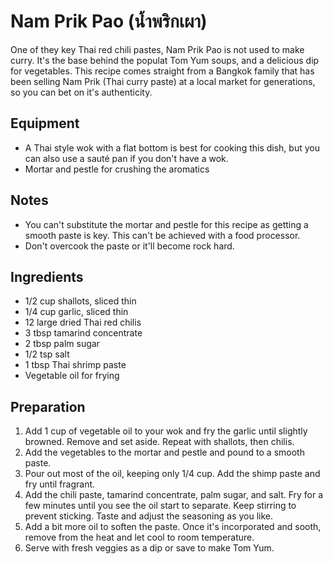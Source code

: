 # Nam Prik Pao (น้ำพริกเผา)

One of they key Thai red chili pastes, Nam Prik Pao is not used to make curry. It's the base behind the populat Tom Yum soups, and a delicious dip for vegetables. This recipe comes straight from a Bangkok family that has been selling Nam Prik (Thai curry paste) at a local market for generations, so you can bet on it's authenticity.

## Equipment

- A Thai style wok with a flat bottom is best for cooking this dish, but you can also use a sauté pan if you don't have a wok.
- Mortar and pestle for crushing the aromatics

## Notes

- You can't substitute the mortar and pestle for this recipe as getting a smooth paste is key. This can't be achieved with a food processor.
- Don't overcook the paste or it'll become rock hard.

## Ingredients

- 1/2 cup shallots, sliced thin
- 1/4 cup garlic, sliced thin
- 12 large dried Thai red chilis
- 3 tbsp tamarind concentrate
- 2 tbsp palm sugar
- 1/2 tsp salt
- 1 tbsp Thai shrimp paste
- Vegetable oil for frying

## Preparation

1. Add 1 cup of vegetable oil to your wok and fry the garlic until slightly browned. Remove and set aside. Repeat with shallots, then chilis. 
2. Add the vegetables to the mortar and pestle and pound to a smooth paste.
3. Pour out most of the oil, keeping only 1/4 cup. Add the shimp paste and fry until fragrant. 
4. Add the chili paste, tamarind concentrate, palm sugar, and salt. Fry for a few minutes until you see the oil start to separate. Keep stirring to prevent sticking. Taste and adjust the seasoning as you like. 
5. Add a bit more oil to soften the paste. Once it's incorporated and sooth, remove from the heat and let cool to room temperature.
6. Serve with fresh veggies as a dip or save to make Tom Yum.
